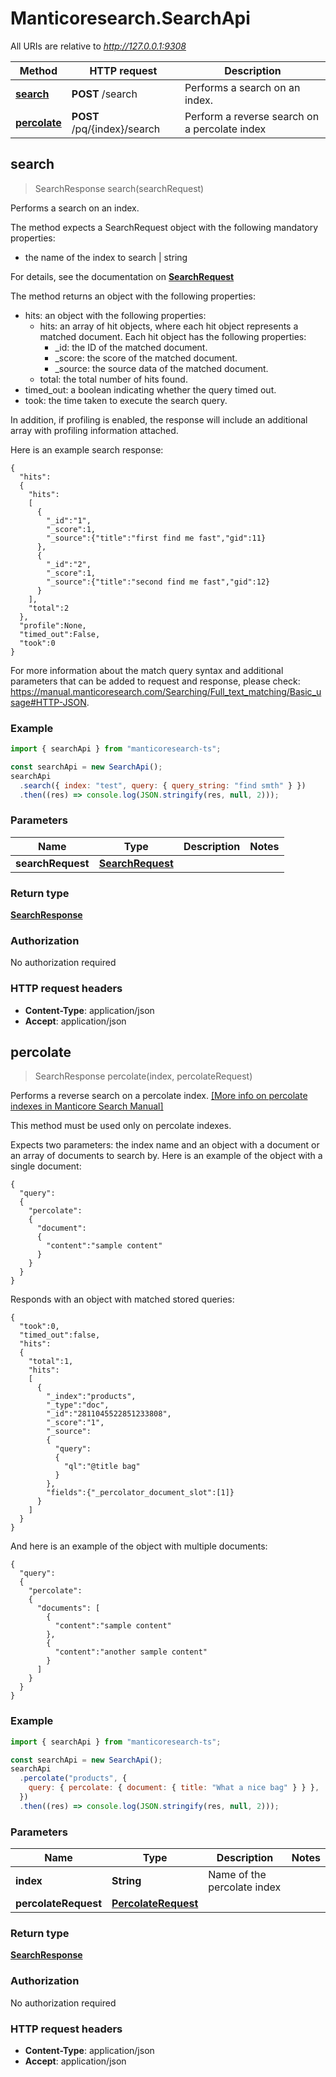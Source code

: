 # Manticoresearch.SearchApi

All URIs are relative to *http://127.0.0.1:9308*

| Method                                  | HTTP request                | Description                                   |
| --------------------------------------- | --------------------------- | --------------------------------------------- |
| [**search**](SearchApi.md#search)       | **POST** /search            | Performs a search on an index.                |
| [**percolate**](SearchApi.md#percolate) | **POST** /pq/{index}/search | Perform a reverse search on a percolate index |

## search

> SearchResponse search(searchRequest)

Performs a search on an index.

The method expects a SearchRequest object with the following mandatory properties:

- the name of the index to search | string

For details, see the documentation on [**SearchRequest**](SearchRequest.md)

The method returns an object with the following properties:

- hits: an object with the following properties:
  - hits: an array of hit objects, where each hit object represents a matched document. Each hit object has the following properties:
    - \_id: the ID of the matched document.
    - \_score: the score of the matched document.
    - \_source: the source data of the matched document.
  - total: the total number of hits found.
- timed_out: a boolean indicating whether the query timed out.
- took: the time taken to execute the search query.

In addition, if profiling is enabled, the response will include an additional array with profiling information attached.

Here is an example search response:

```
{
  "hits":
  {
    "hits":
    [
      {
        "_id":"1",
        "_score":1,
        "_source":{"title":"first find me fast","gid":11}
      },
      {
        "_id":"2",
        "_score":1,
        "_source":{"title":"second find me fast","gid":12}
      }
    ],
    "total":2
  },
  "profile":None,
  "timed_out":False,
  "took":0
}
```

For more information about the match query syntax and additional parameters that can be added to request and response, please check: https://manual.manticoresearch.com/Searching/Full_text_matching/Basic_usage#HTTP-JSON.

### Example

```javascript
import { searchApi } from "manticoresearch-ts";

const searchApi = new SearchApi();
searchApi
  .search({ index: "test", query: { query_string: "find smth" } })
  .then((res) => console.log(JSON.stringify(res, null, 2)));
```

### Parameters

| Name              | Type                                  | Description | Notes |
| ----------------- | ------------------------------------- | ----------- | ----- |
| **searchRequest** | [**SearchRequest**](SearchRequest.md) |             |

### Return type

[**SearchResponse**](SearchResponse.md)

### Authorization

No authorization required

### HTTP request headers

- **Content-Type**: application/json
- **Accept**: application/json

## percolate

> SearchResponse percolate(index, percolateRequest)

Performs a reverse search on a percolate index. [[More info on percolate indexes in Manticore Search Manual]](https://manual.manticoresearch.com/Creating_a_table/Local_tables/Percolate_table#Percolate-table)

This method must be used only on percolate indexes.

Expects two parameters: the index name and an object with a document or an array of documents to search by.
Here is an example of the object with a single document:

```
{
  "query":
  {
    "percolate":
    {
      "document":
      {
        "content":"sample content"
      }
    }
  }
}
```

Responds with an object with matched stored queries:

```
{
  "took":0,
  "timed_out":false,
  "hits":
  {
    "total":1,
    "hits":
    [
      {
        "_index":"products",
        "_type":"doc",
        "_id":"2811045522851233808",
        "_score":"1",
        "_source":
        {
          "query":
          {
            "ql":"@title bag"
          }
        },
        "fields":{"_percolator_document_slot":[1]}
      }
    ]
  }
}
```

And here is an example of the object with multiple documents:

```
{
  "query":
  {
    "percolate":
    {
      "documents": [
        {
          "content":"sample content"
        },
        {
          "content":"another sample content"
        }
      ]
    }
  }
}
```

### Example

```javascript
import { searchApi } from "manticoresearch-ts";

const searchApi = new SearchApi();
searchApi
  .percolate("products", {
    query: { percolate: { document: { title: "What a nice bag" } } },
  })
  .then((res) => console.log(JSON.stringify(res, null, 2)));
```

### Parameters

| Name                 | Type                                        | Description                 | Notes |
| -------------------- | ------------------------------------------- | --------------------------- | ----- |
| **index**            | **String**                                  | Name of the percolate index |
| **percolateRequest** | [**PercolateRequest**](PercolateRequest.md) |                             |

### Return type

[**SearchResponse**](SearchResponse.md)

### Authorization

No authorization required

### HTTP request headers

- **Content-Type**: application/json
- **Accept**: application/json
